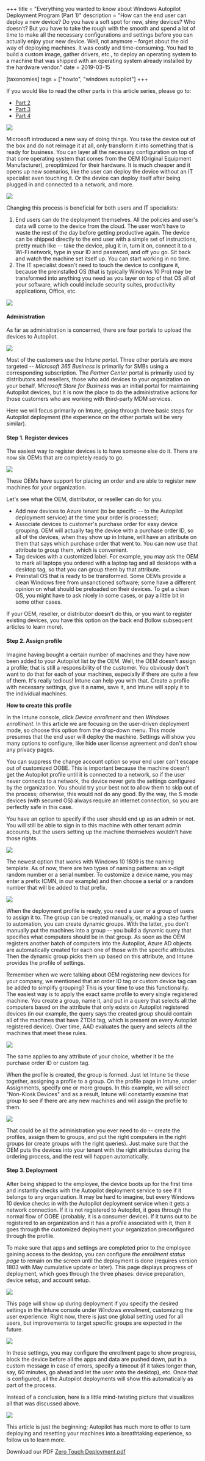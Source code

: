 +++
title = "Everything you wanted to know about Windows Autopilot Deployment Program (Part 1)"
description = "How can the end user can deploy a new device? Do you have a soft spot for new, shiny devices? Who doesn’t? But you have to take the rough with the smooth and spend a lot of time to make all the necessary configurations and settings before you can actually enjoy your new device. Well, not anymore – forget about the old way of deploying machines. It was costly and time-consuming. You had to build a custom image, gather drivers, etc., to deploy an operating system to a machine that was shipped with an operating system already installed by the hardware vendor."
date = 2019-03-15

[taxonomies]
tags = ["howto", "windows autopilot"]
+++

If you would like to read the other parts in this article series,
please go to:

-   [Part
    2](o365hq.com/blog/everything-you-wanted-to-know-about-windows-autopilot-deployment-program-part-2)
-   [Part
    3](o365hq.com/blog/everything-you-wanted-to-know-about-windows-autopilot-deployment-program-part-3)
-   [Part
    4](o365hq.com/blog/everything-you-wanted-to-know-about-windows-autopilot-deployment-program-part-4)

![](https://o365hq.com/images/257.png)

Microsoft introduced a new way of doing things. You take the device out
of the box and do not reimage it at all, only transform it into something
that is ready for business. You can layer all the necessary
configuration on top of that core operating system that comes from the
OEM (Original Equipment Manufacturer), preoptimized for their
hardware. It is much cheaper and it opens up new scenarios, like the
user can deploy the device without an IT specialist even touching it. Or the
device can deploy itself after being plugged in and connected to a
network, and more.

![](https://o365hq.com/images/260.png)

Changing this process is beneficial for both users and IT specialists:

1.  End users can do the deployment themselves. All the policies and
    user's data will come to the device from the cloud. The user won't
    have to waste the rest of the day before getting productive again.
    The device can be shipped directly to the end user with a simple set
    of instructions, pretty much like -- take the device, plug it in,
    turn it on, connect it to a Wi-Fi network, type in your ID and
    password, and off you go. Sit back and watch the machine set itself
    up. You can start working in no time.
2.  The IT specialist doesn't need to touch the device to configure it,
    because the preinstalled OS (that is typically Windows 10 Pro) may be
    transformed into anything you need as you layer on top of that OS
    all of your software, which could include security suites,
    productivity applications, Office, etc.

![](https://o365hq.com/images/261.png)

#### Administration

As far as administration is concerned, there are four portals to upload
the devices to Autopilot.

![](https://o365hq.com/images/258.png)

Most of the customers use the *Intune portal*. Three other portals are
more targeted -- *Microsoft 365 Business* is primarily for SMBs
using a corresponding subscription. The *Partner Center* portal is primarily
used by distributors and resellers, those who add devices to your
organization on your behalf. *Microsoft Store for Business* was an
initial portal for maintaining Autopilot devices, but it is now the
place to do the administrative actions for those customers who are
working with third-party MDM services.

Here we will focus primarily on Intune, going through three basic steps
for Autopilot deployment (the experience on the other portals will be
very similar).

#### Step 1. Register devices

The easiest way to register devices is to have someone else do it. There
are now six OEMs that are completely ready to go.

![](https://o365hq.com/images/259.png)

These OEMs have support for placing an order and are able to
register new machines for your organization.

Let's see what the OEM, distributor, or reseller can do for you.

-   Add new devices to Azure tenant (to be specific -- to the Autopilot
    deployment service) at the time your order is processed;
-   Associate devices to customer's purchase order for easy device
    grouping. OEM will actually tag the device with a purchase
    order ID, so all of the devices, when they show up in Intune, will
    have an attribute on them that says which purchase order that went
    to. You can now use that attribute to group them, which is
    convenient.
-   Tag devices with a customized label. For example, you may ask the
    OEM to mark all laptops you ordered with a laptop tag and
    all desktops with a desktop tag, so that you can group them by that
    attribute.
-   Preinstall OS that is ready to be transformed. Some OEMs
    provide a clean Windows free from unsanctioned software; some have
    a different opinion on what should be preloaded on their devices. To
    get a clean OS, you might have to ask nicely in some cases, or pay a
    little bit in some other cases.

If your OEM, reseller, or distributor doesn't do this, or you
want to register existing devices, you have this option on the back end
(follow subsequent articles to learn more).

#### Step 2. Assign profile

Imagine having bought a certain number of machines and they have now
been added to your Autopilot list by the OEM. Well, the
OEM doesn't assign a profile; that is still a responsibility of
the customer. You obviously don't want to do that for each of your
machines, especially if there are quite a few of them. It's really
tedious! Intune can help you with that. Create a profile with
necessary settings, give it a name, save it, and Intune will apply it to
the individual machines.

**How to create this profile**

In the Intune console, click *Device enrollment* and then *Windows
enrollment*. In this article we are focusing on the user-driven
deployment mode, so choose this option from the drop-down menu. This
mode presumes that the end user will deploy the machine. Settings will
show you many options to configure, like hide user license agreement and
don't show any privacy pages.

You can suppress the change account option so your end user can't
escape out of customized OOBE. This is important because the
machine doesn't get the Autopilot profile until it is connected to a
network, so if the user never connects to a network, the device never
gets the settings configured by the organization. You should try your
best not to allow them to skip out of the process; otherwise, this would
not do any good. By the way, the S mode devices (with secured OS) always
require an internet connection, so you are perfectly safe in this case.

You have an option to specify if the user should end up as an admin or
not. You will still be able to sign in to this machine with other tenant
admin accounts, but the users setting up the machine themselves wouldn't
have those rights.

![](https://o365hq.com/images/265.png)

The newest option that works with Windows 10 1809 is the naming
template. As of now, there are two types of naming patterns: an x-digit
random number or a serial number. To customize a device name, you may
enter a prefix (CMN, in our example) and then choose a serial
or a random number that will be added to that prefix.

![](https://o365hq.com/images/263.png)

When the deployment profile is ready, you need a user or a group of
users to assign it to. The group can be created manually, or, making a
step further to automation, you can create dynamic groups. With the
latter, you don't manually put the machines into a group -- you build a
dynamic query that specifies what computers should be in that group. As
soon as the OEM registers another batch of computers into the
Autopilot, Azure AD objects are automatically created for each one of
those with the specific attributes. Then the dynamic group picks them
up based on this attribute, and Intune provides the profile of
settings.

Remember when we were talking about OEM registering new
devices for your company, we mentioned that an order ID tag or custom
device tag can be added to simplify grouping? This is your time to use
this functionality. The easiest way is to apply the exact same profile
to every single registered machine. You create a
group, name it, and put in a query that selects all the computers based
on the attribute that only exists on Autopilot registered devices (in our
example, the query says the created group should contain all of the
machines that have ZTDId tag, which is present on every
Autopilot registered device). Over time, AAD evaluates the
query and selects all the machines that meet these rules.

![](https://o365hq.com/images/264.png)

The same applies to any attribute of your choice, whether it be the purchase
order ID or custom tag.

When the profile is created, the group is formed. Just let Intune
tie these together, assigning a profile to a group. On the profile page
in Intune, under Assignments, specify one or more groups. In this example,
we will select "Non-Kiosk Devices" and as a result, Intune will constantly
examine that group to see if there are any new machines and will assign
the profile to them.

![](https://o365hq.com/images/266.png)

That could be all the administration you ever need to do -- create the
profiles, assign them to groups, and put the right computers in the right
groups (or create groups with the right queries). Just make sure that
the OEM puts the devices into your tenant with the right
attributes during the ordering process, and the rest will happen automatically.

#### Step 3. Deployment

After being shipped to the employee, the device boots up for the first
time and instantly checks with the Autopilot deployment service to see
if it belongs to any organization. It may be hard to imagine, but every
Windows 10 device checks in with the Autopilot deployment service when
it gets a network connection. If it is not registered to Autopilot, it
goes through the normal flow of OOBE (probably, it is a
consumer device). If it turns out to be registered to an organization
and it has a profile associated with it, then it goes through the
customized deployment your organization preconfigured through the
profile.

To make sure that apps and settings are completed prior to the employee
gaining access to the desktop, you can configure *the enrollment status
page* to remain on the screen until the deployment is done (requires
version 1803 with May cumulative update or later). This page displays
progress of deployment, which goes through the three phases: device
preparation, device setup, and account setup.

![](https://o365hq.com/images/268.png)

This page will show up during deployment if you specify the desired
settings in the Intune console under *Windows enrollment*, customizing
the user experience. Right now, there is just one global setting used for
all users, but improvements to target specific groups are expected in the future.

![](https://o365hq.com/images/262.png)

In these settings, you may configure the enrollment page to show
progress, block the device before all the apps and data are pushed
down, put in a custom message in case of errors, specify a timeout (if
it takes longer than, say, 60 minutes, go ahead and let the user onto
the desktop), etc. Once that is configured, all the Autopilot deployments
will show this automatically as part of the process.

Instead of a conclusion, here is a little mind-twisting picture that visualizes
all that was discussed above.

![](https://o365hq.com/images/267.png)

This article is just the beginning; Autopilot has much more to offer to
turn deploying and resetting your machines into a breathtaking
experience, so follow us to learn more.

Download our PDF [Zero Touch
Deployment.pdf](/file_download/12/Zero_touch_deployment.pdf)
